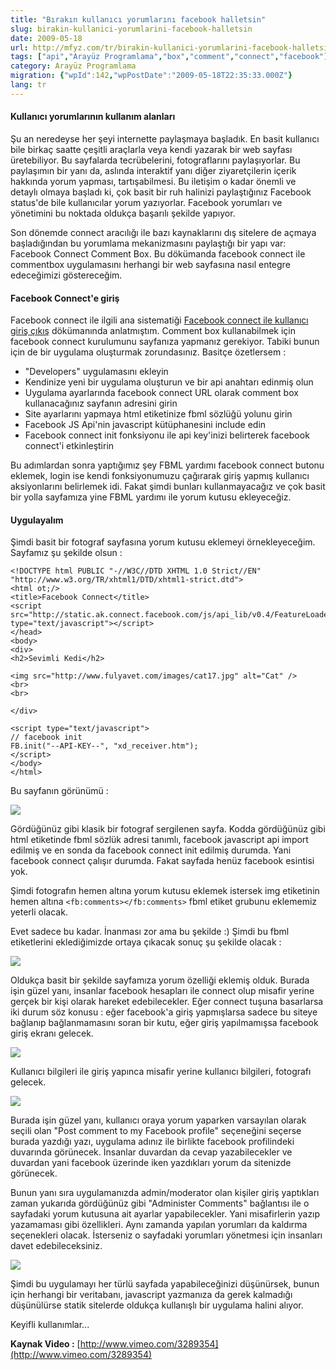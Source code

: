 ```yaml
---
title: "Bırakın kullanıcı yorumlarını facebook halletsin"
slug: birakin-kullanici-yorumlarini-facebook-halletsin
date: 2009-05-18
url: http://mfyz.com/tr/birakin-kullanici-yorumlarini-facebook-halletsin/
tags: ["api","Arayüz Programlama","box","comment","connect","facebook"]
category: Arayüz Programlama
migration: {"wpId":142,"wpPostDate":"2009-05-18T22:35:33.000Z"}
lang: tr
---
```


#### Kullanıcı yorumlarının kullanım alanları

Şu an neredeyse her şeyi internette paylaşmaya başladık. En basit kullanıcı bile birkaç saatte çeşitli araçlarla veya kendi yazarak bir web sayfası üretebiliyor. Bu sayfalarda tecrübelerini, fotograflarını paylaşıyorlar. Bu paylaşımın bir yanı da, aslında interaktif yanı diğer ziyaretçilerin içerik hakkında yorum yapması, tartışabilmesi. Bu iletişim o kadar önemli ve detaylı olmaya başladı ki, çok basit bir ruh halinizi paylaştığınız Facebook status'de bile kullanıcılar yorum yazıyorlar. Facebook yorumları ve yönetimini bu noktada oldukça başarılı şekilde yapıyor.

Son dönemde connect aracılığı ile bazı kaynaklarını dış sitelere de açmaya başladığından bu yorumlama mekanizmasını paylaştığı bir yapı var: Facebook Connect Comment Box. Bu dökümanda facebook connect ile commentbox uygulamasını herhangi bir web sayfasına nasıl entegre edeceğimizi göstereceğim.

#### Facebook Connect'e giriş

Facebook connect ile ilgili ana sistematiği [Facebook connect ile kullanıcı giriş çıkış](https://tr.mfyz.com/facebook-connect-ile-kullanici-giris-cikis) dökümanında anlatmıştım. Comment box kullanabilmek için facebook connect kurulumunu sayfanıza yapmanız gerekiyor. Tabiki bunun için de bir uygulama oluşturmak zorundasınız. Basitçe özetlersem :

*   "Developers" uygulamasını ekleyin
*   Kendinize yeni bir uygulama oluşturun ve bir api anahtarı edinmiş olun
*   Uygulama ayarlarında facebook connect URL olarak comment box kullanacağınız sayfanın adresini girin
*   Site ayarlarını yapmaya html etiketinize fbml sözlüğü yolunu girin
*   Facebook JS Api'nin javascript kütüphanesini include edin
*   Facebook connect init fonksiyonu ile api key'inizi belirterek facebook connect'i etkinleştirin

Bu adımlardan sonra yaptığımız şey FBML yardımı facebook connect butonu eklemek, login ise kendi fonksiyonumuzu çağırarak giriş yapmış kullanıcı aksiyonlarını belirlemek idi. Fakat şimdi bunları kullanmayacağız ve çok basit bir yolla sayfamıza yine FBML yardımı ile yorum kutusu ekleyeceğiz.

#### Uygulayalım

Şimdi basit bir fotograf sayfasına yorum kutusu eklemeyi örnekleyeceğim. Sayfamız şu şekilde olsun :
```
<!DOCTYPE html PUBLIC "-//W3C//DTD XHTML 1.0 Strict//EN"
"http://www.w3.org/TR/xhtml1/DTD/xhtml1-strict.dtd">
<html ot;/>
<title>Facebook Connect</title>
<script src="http://static.ak.connect.facebook.com/js/api_lib/v0.4/FeatureLoader.js.php" type="text/javascript"></script>
</head>
<body>
<div>
<h2>Sevimli Kedi</h2>

<img src="http://www.fulyavet.com/images/cat17.jpg" alt="Cat" />
<br>
<br>

</div>

<script type="text/javascript">
// facebook init
FB.init("--API-KEY--", "xd_receiver.htm");
</script>
</body>
</html>

```
Bu sayfanın görünümü :

![](/images/archive/tr/2009/05/commentbox_1.jpg)

Gördüğünüz gibi klasik bir fotograf sergilenen sayfa. Kodda gördüğünüz gibi html etiketinde fbml sözlük adresi tanımlı, facebook javascript api import edilmiş ve en sonda da facebook connect init edilmiş durumda. Yani facebook connect çalışır durumda. Fakat sayfada henüz facebook esintisi yok.

Şimdi fotografın hemen altına yorum kutusu eklemek istersek img etiketinin hemen altına `<fb:comments></fb:comments>` fbml etiket grubunu eklememiz yeterli olacak.

Evet sadece bu kadar. İnanması zor ama bu şekilde :) Şimdi bu fbml etiketlerini eklediğimizde ortaya çıkacak sonuç şu şekilde olacak :

![](/images/archive/tr/2009/05/commentbox_2.jpg)

Oldukça basit bir şekilde sayfamıza yorum özelliği eklemiş olduk. Burada işin güzel yanı, insanlar facebook hesapları ile connect olup misafir yerine gerçek bir kişi olarak hareket edebilecekler. Eğer connect tuşuna basarlarsa iki durum söz konusu : eğer facebook'a giriş yapmışlarsa sadece bu siteye bağlanıp bağlanmamasını soran bir kutu, eğer giriş yapılmamışsa facebook giriş ekranı gelecek.

![](/images/archive/tr/2009/05/commentbox_3.jpg)

Kullanıcı bilgileri ile giriş yapınca misafir yerine kullanıcı bilgileri, fotografı gelecek.

![](/images/archive/tr/2009/05/commentbox_4.jpg)

Burada işin güzel yanı, kullanıcı oraya yorum yaparken varsayılan olarak seçili olan "Post comment to my Facebook profile" seçeneğini seçerse burada yazdığı yazı, uygulama adınız ile birlikte facebook profilindeki duvarında görünecek. İnsanlar duvardan da cevap yazabilecekler ve duvardan yani facebook üzerinde iken yazdıkları yorum da sitenizde görünecek.

Bunun yanı sıra uygulamanızda admin/moderator olan kişiler giriş yaptıkları zaman yukarıda gördüğünüz gibi "Administer Comments" bağlantısı ile o sayfadaki yorum kutusuna ait ayarlar yapabilecekler. Yani misafirlerin yazıp yazamaması gibi özellikleri. Aynı zamanda yapılan yorumları da kaldırma seçenekleri olacak. İsterseniz o sayfadaki yorumları yönetmesi için insanları davet edebileceksiniz.

![](/images/archive/tr/2009/05/commentbox_5.jpg)

Şimdi bu uygulamayı her türlü sayfada yapabileceğinizi düşünürsek, bunun için herhangi bir veritabanı, javascript yazmanıza da gerek kalmadığı düşünülürse statik sitelerde oldukça kullanışlı bir uygulama halini alıyor.

Keyifli kullanımlar...

**Kaynak Video :** [http://www.vimeo.com/3289354](http://www.vimeo.com/3289354)